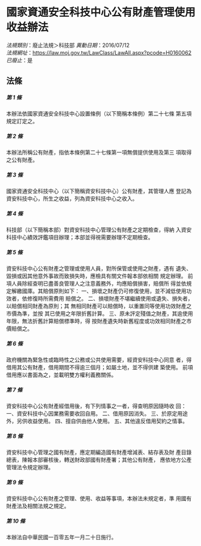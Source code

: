 # 國家資通安全科技中心公有財產管理使用收益辦法

*法規類別*：廢止法規＞科技部
*異動日期*：2016/07/12  
*法規網址*：https://law.moj.gov.tw/LawClass/LawAll.aspx?pcode=H0160062
*已廢止*：是


## 法條
##### 第 1 條
本辦法依國家資通安全科技中心設置條例（以下簡稱本條例）第二十七條
第五項規定訂定之。

##### 第 2 條
本辦法所稱公有財產，指依本條例第二十七條第一項無償提供使用及第三
項取得之公有財產。

##### 第 3 條
國家資通安全科技中心（以下簡稱資安科技中心）公有財產，其管理人應
登記為資安科技中心，所生之收益，列為資安科技中心之收入。

##### 第 4 條
科技部（以下簡稱本部）對資安科技中心管理公有財產之定期檢查，得納
入資安科技中心績效評鑑項目辦理；本部並得視需要辦理不定期檢查。

##### 第 5 條
資安科技中心公有財產之管理或使用人員，對所保管或使用之財產，遇有
遺失、毀損或因其他意外事故而致損失時，應檢具有關文件報本部依相關
規定辦理。
前項人員除經查明已盡善良管理人之注意義務外，均應賠償損害，賠償所
得並依規定解繳國庫。其賠償原則如下：
一、損壞之財產仍可修復使用，並不減低使用功效者，依修復時所需費用
    賠償之。
二、損壞財產不堪繼續使用或遺失、損失者，以賠償相同財產為原則；其
    無相同財產可以賠償時，以重置同等使用功效財產之市價為準，並按
    其已使用之年限折舊計算。
三、原未評定殘值之財產，其逾使用年限，無法折舊計算賠償標準時，得
    按財產遺失時新舊程度或功效相同財產之市價賠償之。

##### 第 6 條
政府機關為緊急性或臨時性之公務或公共使用需要，經資安科技中心同意
者，得借用其公有財產，借用期間不得逾三個月；如屬土地，並不得供建
築使用。
前項借用應以書面為之，並載明雙方權利義務關係。

##### 第 7 條
資安科技中心公有財產經借用後，有下列情事之一者，得查明原因隨時收
回：
一、資安科技中心因業務需要收回自用。
二、借用原因消失。
三、於原定用途外，另供收益使用。
四、擅自供由他人使用。
五、其他違反借用契約之情事。

##### 第 8 條
資安科技中心管理之國有財產，應定期編造國有財產增減表、結存表及財
產目錄總表，陳報本部審核後，轉送財政部國有財產署；其他公有財產，
應依地方公產管理法令規定辦理。

##### 第 9 條
資安科技中心公有財產之管理、使用、收益等事項，本辦法未規定者，準
用國有財產法及相關法規之規定。

##### 第 10 條
本辦法自中華民國一百零五年一月二十日施行。


